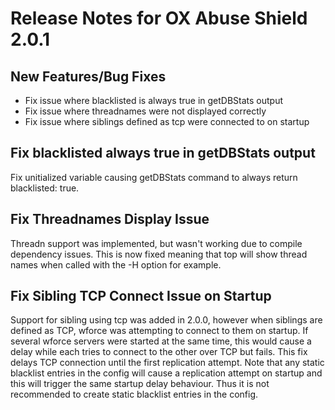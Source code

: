 # Release Notes for OX Abuse Shield 2.0.1

New Features/Bug Fixes
------------

* Fix issue where blacklisted is always true in getDBStats output
* Fix issue where threadnames were not displayed correctly
* Fix issue where siblings defined as tcp were connected to on startup

Fix blacklisted always true in getDBStats output
--------------

Fix unitialized variable causing getDBStats command to always return
blacklisted: true.

Fix Threadnames Display Issue
---------------

Threadn support was implemented, but wasn't working due to compile
dependency issues. This is now fixed meaning that top will show thread
names when called with the -H option for example.

Fix Sibling TCP Connect Issue on Startup
----------------

Support for sibling using tcp was added in 2.0.0, however when
siblings are defined as TCP, wforce was attempting to connect to them
on startup. If several wforce servers were started at the same time,
this would cause a delay while each tries to connect to the other over
TCP but fails. This fix delays TCP connection until the first
replication attempt. Note that any static blacklist entries in the
config will cause a replication attempt on startup and this will
trigger the same startup delay behaviour. Thus it is not recommended to
create static blacklist entries in the config.
